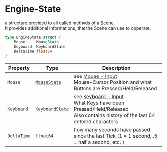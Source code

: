 # Engine-State

a structure provided to all called methods of a [Scene](../Scenes.md).\
It provides additional informations, that the Scene can use to opperate.

```go
type EngineState struct {
    Mouse     MouseState
    Keyboard  KeyboardState
    DeltaTime float64
}
```

| Property    | Type                                                  | Description                                                                                                                                         |
| ----------- | ----------------------------------------------------- | --------------------------------------------------------------------------------------------------------------------------------------------------- |
| `Mouse`     | [`MouseState`](../MouseInput.md#mouse-state)          | see [Mouse - Input](../MouseInput.md#mouse-state)<br>Mouse-Cursor Position and what Buttons are Pressed/Held/Released                               |
| `Keyboard`  | [`KeyboardState`](../KeyboardInput.md#keyboard-state) | see [Keyboard - Input](../KeyboardInput.md)<br>What Keys have been Pressed/Held/Released<br>Also contains history of the last 64 entered characters |
| `DeltaTime` | `float64`                                             | how many seconds have passed since the last Tick (1 = 1 second, .5 = half a second, etc. )                                                          |
